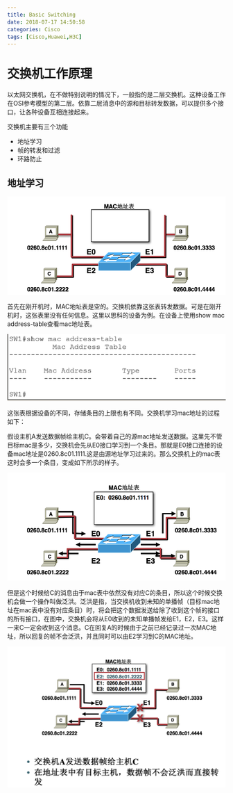 ```yaml
---
title: Basic Switching
date: 2018-07-17 14:50:58
categories: Cisco
tags: [Cisco,Huawei,H3C]
---
```


# 交换机工作原理

以太网交换机，在不做特别说明的情况下，一般指的是二层交换机。这种设备工作在OSI参考模型的第二层。依靠二层消息中的源和目标转发数据，可以提供多个接口，让各种设备互相连接起来。

<!---more---->

交换机主要有三个功能

- 地址学习
- 帧的转发和过滤
- 环路防止



## 地址学习

![1](Basic-Switching\1.png)

首先在刚开机时，MAC地址表是空的。交换机依靠这张表转发数据。可是在刚开机时，这张表里没有任何信息。这里以思科的设备为例。在设备上使用show mac address-table查看mac地址表。

![2](Basic-Switching\2.png)



这张表根据设备的不同，存储条目的上限也有不同。交换机学习mac地址的过程如下：

假设主机A发送数据帧给主机C。会带着自己的源mac地址发送数据。这里先不管目标mac是多少，交换机会先从E0接口学习到一个条目。那就是E0接口连接的设备mac地址是0260.8c01.1111.这是由源地址学习过来的。那么交换机上的mac表这时会多一个条目，变成如下所示的样子。

![3](basic-switching\3.png)

但是这个时候给C的消息由于mac表中依然没有对应C的条目，所以这个时候交换机会做一个操作叫做泛洪。泛洪是指，当交换机收到未知的单播帧（目标mac地址在mac表中没有对应条目）时，将会把这个数据发送给除了收到这个帧的接口的所有接口，在图中，交换机会将从E0收到的未知单播帧发给E1，E2，E3。这样一来C一定会收到这个消息。C在回复A的时候由于之前已经记录过一次MAC地址，所以回复的帧不会泛洪，并且同时可以由E2学习到C的MAC地址。



![4](Basic-switching\4.png)

